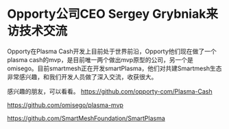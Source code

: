 # Opporty公司CEO Sergey Grybniak来访技术交流


Opporty在Plasma Cash开发上目前处于世界前沿，Opporty他们现在做了一个plasma cash的mvp，是目前唯一两个做出mvp原型的公司，另一个是omisego。目前smartmesh正在开发smartPlasma，他们对共建Smartmesh生态非常感兴趣，和我们开发人员做了深入交流，收获很大。

感兴趣的朋友，可以看看。
https://github.com/opporty-com/Plasma-Cash

https://github.com/omisego/plasma-mvp

https://github.com/SmartMeshFoundation/SmartPlasma
